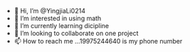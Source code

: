 - 👋 Hi, I’m @YingjiaLi0214
- 👀 I’m interested in using math
- 🌱 I’m currently learning dicipline
- 💞️ I’m looking to collaborate on one project
- 📫 How to reach me ...19975244640 is my phone number

<!---
YingjiaLi0214/YingjiaLi0214 is a ✨ special ✨ repository because its `README.md` (this file) appears on your GitHub profile.
You can click the Preview link to take a look at your changes.
--->
